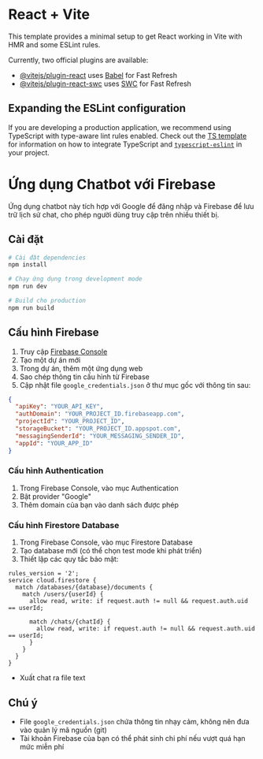 # React + Vite

This template provides a minimal setup to get React working in Vite with HMR and some ESLint rules.

Currently, two official plugins are available:

- [@vitejs/plugin-react](https://github.com/vitejs/vite-plugin-react/blob/main/packages/plugin-react) uses [Babel](https://babeljs.io/) for Fast Refresh
- [@vitejs/plugin-react-swc](https://github.com/vitejs/vite-plugin-react/blob/main/packages/plugin-react-swc) uses [SWC](https://swc.rs/) for Fast Refresh

## Expanding the ESLint configuration

If you are developing a production application, we recommend using TypeScript with type-aware lint rules enabled. Check out the [TS template](https://github.com/vitejs/vite/tree/main/packages/create-vite/template-react-ts) for information on how to integrate TypeScript and [`typescript-eslint`](https://typescript-eslint.io) in your project.

# Ứng dụng Chatbot với Firebase

Ứng dụng chatbot này tích hợp với Google để đăng nhập và Firebase để lưu trữ lịch sử chat, cho phép người dùng truy cập trên nhiều thiết bị.

## Cài đặt

```bash
# Cài đặt dependencies
npm install

# Chạy ứng dụng trong development mode
npm run dev

# Build cho production
npm run build
```

## Cấu hình Firebase

1. Truy cập [Firebase Console](https://console.firebase.google.com/)
2. Tạo một dự án mới
3. Trong dự án, thêm một ứng dụng web
4. Sao chép thông tin cấu hình từ Firebase
5. Cập nhật file `google_credentials.json` ở thư mục gốc với thông tin sau:

```json
{
  "apiKey": "YOUR_API_KEY",
  "authDomain": "YOUR_PROJECT_ID.firebaseapp.com",
  "projectId": "YOUR_PROJECT_ID",
  "storageBucket": "YOUR_PROJECT_ID.appspot.com",
  "messagingSenderId": "YOUR_MESSAGING_SENDER_ID",
  "appId": "YOUR_APP_ID"
}
```

### Cấu hình Authentication

1. Trong Firebase Console, vào mục Authentication
2. Bật provider "Google"
3. Thêm domain của bạn vào danh sách được phép

### Cấu hình Firestore Database

1. Trong Firebase Console, vào mục Firestore Database
2. Tạo database mới (có thể chọn test mode khi phát triển)
3. Thiết lập các quy tắc bảo mật:

```
rules_version = '2';
service cloud.firestore {
  match /databases/{database}/documents {
    match /users/{userId} {
      allow read, write: if request.auth != null && request.auth.uid == userId;
      
      match /chats/{chatId} {
        allow read, write: if request.auth != null && request.auth.uid == userId;
      }
    }
  }
}
```


- Xuất chat ra file text

## Chú ý

- File `google_credentials.json` chứa thông tin nhạy cảm, không nên đưa vào quản lý mã nguồn (git)
- Tài khoản Firebase của bạn có thể phát sinh chi phí nếu vượt quá hạn mức miễn phí
